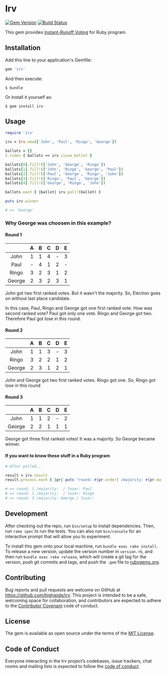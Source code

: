 # Irv
[![Gem Version](https://badge.fury.io/rb/irv.svg)](https://badge.fury.io/rb/irv)
[![Build Status](https://travis-ci.org/highwide/irv.svg?branch=master)](https://travis-ci.org/highwide/irv)

This gem provides [Instant-Runoff Voting](https://en.wikipedia.org/wiki/Instant-runoff_voting) for Ruby program.

## Installation

Add this line to your application's Gemfile:

```ruby
gem 'irv'
```

And then execute:

    $ bundle

Or install it yourself as:

    $ gem install irv

## Usage

```ruby
require 'irv'

irv = Irv.new(['John', 'Paul', 'Ringo', 'George'])

ballots = []
5.times { ballots << irv.issue_ballot }

ballots[0].fill!(['John', 'George', 'Ringo'])
ballots[1].fill!(['John', 'Ringo', 'George', 'Paul'])
ballots[2].fill!(['Paul', 'George', 'Ringo', 'John'])
ballots[3].fill!(['Ringo', 'Paul', 'George'])
ballots[4].fill!(['George', 'Ringo', 'John'])

ballots.each { |ballot| irv.poll!(ballot) }

puts irv.winner

# => 'George'
```

### Why George was choosen in this example?

#### Round 1

|      |A|B|C|D|E|
|:-:|:-:|:-:|:-:|:-:|:-:|
|John  |1|1|4|-|3|
|Paul  |-|4|1|2|-|
|Ringo |3|2|3|1|2|
|George|2|3|2|3|1|

John got two first ranked votes. But it wasn't the majority.
So, Election goes on without last place candidate.

In this case, Paul, Ringo and George got one first ranked vote.
How was second ranked vote?  Paul got only one vote. Ringo and George got two.
Therefore Paul got lose in this round.

#### Round 2

|      |A|B|C|D|E|
|:-:|:-:|:-:|:-:|:-:|:-:|
|John  |1|1|3|-|3|
|Ringo |3|2|2|1|2|
|George|2|3|1|2|1|

John and George got two first ranked votes. Ringo got one.
So, Ringo got lose in this round

#### Round 3

|      |A|B|C|D|E|
|:-:|:-:|:-:|:-:|:-:|:-:|
|John  |1|1|2|-|2|
|George|2|2|1|1|1|

George got three first ranked votes! It was a majority. So George became winner.

#### If you want to know these stuff in a Ruby program

```ruby
# After polled...

result = irv.result
result.process.each { |pr| puts "round: #{pr.order} /majority: #{pr.majority} / loser: #{pr.loser}" }

# => round: 1 /majority:  / loser: Paul
# => round: 2 /majority:  / loser: Ringo
# => round: 3 /majority: George / loser:
```

## Development

After checking out the repo, run `bin/setup` to install dependencies. Then, run `rake spec` to run the tests. You can also run `bin/console` for an interactive prompt that will allow you to experiment.

To install this gem onto your local machine, run `bundle exec rake install`. To release a new version, update the version number in `version.rb`, and then run `bundle exec rake release`, which will create a git tag for the version, push git commits and tags, and push the `.gem` file to [rubygems.org](https://rubygems.org).

## Contributing

Bug reports and pull requests are welcome on GitHub at https://github.com/highwide/irv. This project is intended to be a safe, welcoming space for collaboration, and contributors are expected to adhere to the [Contributor Covenant](http://contributor-covenant.org) code of conduct.

## License

The gem is available as open source under the terms of the [MIT License](https://opensource.org/licenses/MIT).

## Code of Conduct

Everyone interacting in the Irv project’s codebases, issue trackers, chat rooms and mailing lists is expected to follow the [code of conduct](https://github.com/[USERNAME]/irv/blob/master/CODE_OF_CONDUCT.md).

